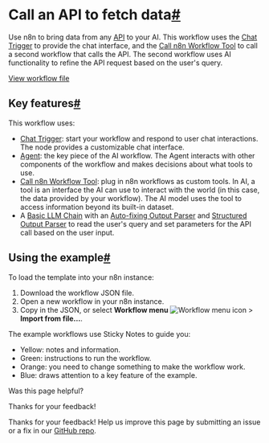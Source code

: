 [ ](https://github.com/n8n-io/n8n-docs/edit/main/docs/advanced-ai/examples/api-workflow-tool.md "Edit this page")

# Call an API to fetch data[#](#call-an-api-to-fetch-data "Permanent link")

Use n8n to bring data from any [API](../../../glossary/#api) to your AI. This workflow uses the [Chat Trigger](../../../integrations/builtin/core-nodes/n8n-nodes-langchain.chattrigger/) to provide the chat interface, and the [Call n8n Workflow Tool](../../../integrations/builtin/cluster-nodes/sub-nodes/n8n-nodes-langchain.toolworkflow/) to call a second workflow that calls the API. The second workflow uses AI functionality to refine the API request based on the user's query.

[View workflow file](/_workflows/advanced-ai/examples/let_your_ai_call_an_api.json)

## Key features[#](#key-features "Permanent link")

This workflow uses:

  * [Chat Trigger](../../../integrations/builtin/core-nodes/n8n-nodes-langchain.chattrigger/): start your workflow and respond to user chat interactions. The node provides a customizable chat interface.
  * [Agent](../../../integrations/builtin/cluster-nodes/root-nodes/n8n-nodes-langchain.agent/): the key piece of the AI workflow. The Agent interacts with other components of the workflow and makes decisions about what tools to use.
  * [Call n8n Workflow Tool](../../../integrations/builtin/cluster-nodes/sub-nodes/n8n-nodes-langchain.toolworkflow/): plug in n8n workflows as custom tools. In AI, a tool is an interface the AI can use to interact with the world (in this case, the data provided by your workflow). The AI model uses the tool to access information beyond its built-in dataset.
  * A [Basic LLM Chain](../../../integrations/builtin/cluster-nodes/root-nodes/n8n-nodes-langchain.chainllm/) with an [Auto-fixing Output Parser](../../../integrations/builtin/cluster-nodes/sub-nodes/n8n-nodes-langchain.outputparserautofixing/) and [Structured Output Parser](../../../integrations/builtin/cluster-nodes/sub-nodes/n8n-nodes-langchain.outputparserstructured/) to read the user's query and set parameters for the API call based on the user input.



## Using the example[#](#using-the-example "Permanent link")

To load the template into your n8n instance:

  1. Download the workflow JSON file.
  2. Open a new workflow in your n8n instance.
  3. Copy in the JSON, or select **Workflow menu** ![Workflow menu icon](../../../_images/common-icons/three-dots-horizontal.png) > **Import from file...**.



The example workflows use Sticky Notes to guide you:

  * Yellow: notes and information.
  * Green: instructions to run the workflow.
  * Orange: you need to change something to make the workflow work.
  * Blue: draws attention to a key feature of the example.

Was this page helpful? 

Thanks for your feedback! 

Thanks for your feedback! Help us improve this page by submitting an issue or a fix in our [GitHub repo](https://github.com/n8n-io/n8n-docs). 
